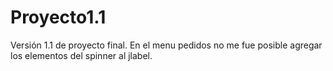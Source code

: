 # Proyecto1.1
Versión 1.1 de proyecto final.
En el menu pedidos no me fue posible agregar los elementos del spinner al jlabel.
